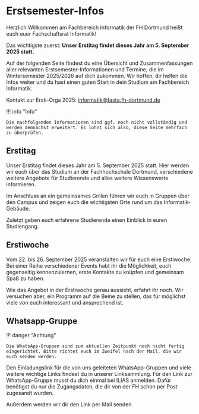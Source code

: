 # Erstsemester-Infos

Herzlich Willkommen am Fachbereich Informatik der FH Dortmund heißt euch euer Fachschaftsrat Informatik!

Das wichtigste zuerst: **Unser Erstitag findet dieses Jahr am 5. September 2025 statt.**

Auf der folgenden Seite findest du eine Übersicht und Zusammenfassungen aller relevanten Erstsemester-Informationen und Termine, die im Wintersemester 2025/2026 auf dich zukommen. Wir hoffen, dir helfen die Infos weiter und du hast einen guten Start in dein Studium am Fachbereich Informatik.

Kontakt zur Ersti-Orga 2025: [informatik@fasta.fh-dortmund.de](mailto:informatik@fasta.fh-dortmund.de)

!!! info "Info"

    Die nachfolgenden Informationen sind ggf. noch nicht vollständig und werden demnächst erweitert. Es lohnt sich also, diese Seite mehrfach zu überprüfen.

## Erstitag

Unser Erstitag findet dieses Jahr am 5. September 2025 statt. Hier werden wir euch über das Studium an der Fachhochschule Dortmund, verschiedene weitere Angebote für Studierende und alles weitere Wissenswerte informieren.

Im Anschluss an ein gemeinsames Grillen führen wir euch in Gruppen über den Campus und zeigen euch die wichtigsten Orte rund um das Informatik-Gebäude.

Zuletzt geben euch erfahrene Studierende einen Einblick in euren Studiengang.

## Erstiwoche

Vom 22. bis 26. September 2025 veranstalten wir für euch eine Erstiwoche. Bei einer Reihe verschiedener Events habt ihr die Möglichkeit, euch gegenseitig kennenzulernen, erste Kontakte zu knüpfen und gemeinsam Spaß zu haben.

Wie das Angebot in der Erstiwoche genau aussieht, erfahrt ihr noch. Wir versuchen aber, ein Programm auf die Beine zu stellen, das für möglichst viele von euch interessant und ansprechend ist.

## Whatsapp-Gruppe

!!! danger "Achtung"

    Die WhatsApp-Gruppen sind zum aktuellen Zeitpunkt noch nicht fertig eingerichtet. Bitte richtet euch im Zweifel nach der Mail, die wir euch senden werden.

Den Einladungslink für die von uns geleiteten WhatsApp-Gruppen und viele weitere wichtige Links findest du in unserer Linksammlung. Für den Link zur WhatsApp-Gruppe musst du dich einmal bei ILIAS anmelden. Dafür benötigst du nur die Zugangsdaten, die dir von der FH schon per Post zugesandt wurden.

Außerdem werden wir dir den Link per Mail senden.

<!--
## Erstiheft (online)

Wir führen für euch ein Erstiheft voller nützlicher Tipps und Infos, welches seit neuestem als ein Wiki geführt und laufend erweitert wird. Wenn euch dort mal eine Information fehlen sollte, fragt gerne in den Whatsapp-Gruppen nach.

[:material-book: Zum Wiki](https://wiki.fsrfb4.de){ .md-button .md-button--primary .fsr-button }
-->
